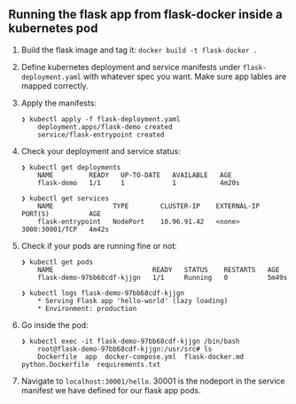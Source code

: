 ## Running the flask app from flask-docker inside a kubernetes pod

1.  Build the flask image and tag it:   `docker build -t flask-docker .`

2.  Define kubernetes deployment and service manifests under `flask-deployment.yaml` with whatever spec you want. Make sure app lables are mapped correctly.

3.  Apply the manifests:
    ```
    ❯ kubectl apply -f flask-deployment.yaml 
        deployment.apps/flask-demo created
        service/flask-entrypoint created

4.  Check your deployment and service status:
    ```
    ❯ kubectl get deployments
        NAME         READY   UP-TO-DATE   AVAILABLE   AGE
        flask-demo   1/1     1            1           4m20s
    
    ❯ kubectl get services
        NAME               TYPE        CLUSTER-IP    EXTERNAL-IP   PORT(S)          AGE
        flask-entrypoint   NodePort    10.96.91.42   <none>        3000:30001/TCP   4m42s

5.  Check if your pods are running fine or not:
    ```
    ❯ kubectl get pods
        NAME                         READY   STATUS    RESTARTS   AGE
        flask-demo-97bb68cdf-kjjgn   1/1     Running   0          5m49s
    
    ❯ kubectl logs flask-demo-97bb68cdf-kjjgn
        * Serving Flask app 'hello-world' (lazy loading)
        * Environment: production

6.  Go inside the pod: 
    ```
    ❯ kubectl exec -it flask-demo-97bb68cdf-kjjgn /bin/bash
        root@flask-demo-97bb68cdf-kjjgn:/usr/src# ls
        Dockerfile  app  docker-compose.yml  flask-docker.md  python.Dockerfile  requirements.txt

7.  Navigate to `localhost:30001/hello`. 30001 is the nodeport in the service manifest we have defined for our flask app pods.
   
   
    
    
